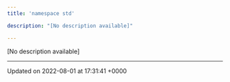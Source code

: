 ```yaml
---
title: 'namespace std'

description: "[No description available]"

---
```







[No description available]






-------------------------------

Updated on 2022-08-01 at 17:31:41 +0000